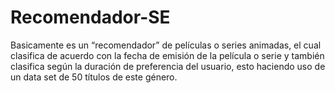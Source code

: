 # Recomendador-SE
Basicamente es un “recomendador” de películas o series animadas, el cual clasifica de acuerdo con la fecha de emisión de la película o serie y también clasifica según la duración de preferencia del usuario, esto haciendo uso de un data set de 50 títulos de este género.
